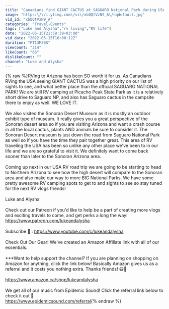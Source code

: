 ```yaml
---
title: "Canadians find GIANT CACTUS at SAGUARO National Park during USA Travel"
image: "https:\/\/i.ytimg.com\/vi\/xbQQtVzN9_A\/hqdefault.jpg"
vid_id: "xbQQtVzN9_A"
categories: "Travel-Events"
tags: ["Luke and Alysha","rv living","RV life"]
date: "2022-05-15T21:59:39+03:00"
vid_date: "2022-05-15T16:00:12Z"
duration: "PT13M30S"
viewcount: "314"
likeCount: "66"
dislikeCount: ""
channel: "Luke and Alysha"
---
```

{% raw %}RVing to Arizona has been SO worth it for us. As Canadians RVing the USA seeing GIANT CACTUS was a high priority on our list of sights to see, and what better place than the official SAGUARO NATIONAL PARK! We are still RV camping at Picacho Peak State Park as it is a relatively short drive to Saguaro NP, and also has Saguaro cactus in the campsite there to enjoy as well. WE LOVE IT. <br /><br />We also visited the Sonoran Desert Museum as it is mostly an outdoor exhibit type of museum. It really gives you a great perspective of the Sonoran desert area so if you are visiting Arizona and want a crash course in all the local cactus, plants AND animals be sure to consider it. The Sonoran Desert museum is just down the road from Saguaro National Park as well so if you have the time they pair together great. This area of RV traveling the USA has been so unlike any other place we've been to in our life and we are so grateful to visit it. We definitely want to come back sooner than later to the Sonoran Arizona area.<br /><br />Coming up next in our USA RV road trip we are going to be starting to head to Northern Arizona to see how the high desert will compare to the Sonoran area and also make our way to more BIG National Parks. We have some pretty awesome RV camping spots to get to and sights to see so stay tuned for the next RV vlogs friends!<br /><br />Luke and Alysha<br /><br />Check out our Patreon if you'd like to help be a part of creating more vlogs and exciting travels to come, and get perks a long the way!<br /><a rel="nofollow" target="blank" href="https://www.patreon.com/lukeandalysha">https://www.patreon.com/lukeandalysha</a><br /><br />Subscribe 🙂 : <a rel="nofollow" target="blank" href="https://www.youtube.com/c/lukeandalysha">https://www.youtube.com/c/lukeandalysha</a><br /><br />Check Out Our Gear! We've created an Amazon Affiliate link with all of our essentials.  <br /><br />***Want to help support the channel? If you are planning on shopping on Amazon for anything, click the link below! Basically Amazon gives us as a referral and it costs you nothing extra. Thanks friends! 😃🍁<br /><br /><a rel="nofollow" target="blank" href="https://www.amazon.ca/shop/lukeandalysha">https://www.amazon.ca/shop/lukeandalysha</a> <br /><br />We get all of our music from Epidemic Sound! Click the referral link below to check it out 🙂<br /><a rel="nofollow" target="blank" href="https://www.epidemicsound.com/referral">https://www.epidemicsound.com/referral</a>{% endraw %}

